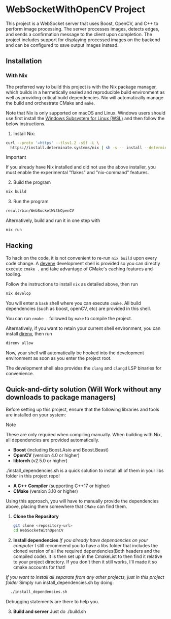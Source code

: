 # WebSocketWithOpenCV Project

This project is a WebSocket server that uses Boost, OpenCV, and C++ to perform
image processing. The server processes images, detects edges, and sends a
confirmation message to the client upon completion. The project includes
support for displaying processed images on the backend and can be configured to
save output images instead.

## Installation

### With Nix

The preferred way to build this project is with the Nix package manager, which
builds in a hermetically sealed and reproducible build environment as well as
providing critical build dependencies. Nix will automatically manage the build
and orchestrate CMake and `make`.

Note that Nix is only supported on macOS and Linux. Windows users should use
first install the [Windows Subsystem for Linux
(WSL)](https://learn.microsoft.com/en-us/windows/wsl/install) and then follow
the below instructions.

1. Install Nix:

```bash
curl --proto '=https' --tlsv1.2 -sSf -L \
  https://install.determinate.systems/nix | sh -s -- install --determinate
```

> [!IMPORTANT]
> If you already have Nix installed and did not use the above installer, you
> must enable the experimental "flakes" and "nix-command" features.

2. Build the program
``` bash
nix build
```

3. Run the program
```bash
result/bin/WebSocketWithOpenCV
```

Alternatively, build and run it in one step with

```bash
nix run
```

## Hacking

To hack on the code, it is not convenient to re-run `nix build` upon every code
change. A [devenv](https://devenv.sh/) development shell is provided so you
can directly execute `cmake .` and take advantage of CMake's caching features
and tooling.

Follow the instructions to install `nix` as detailed above, then run

```bash
nix develop
```

You will enter a `bash` shell where you can execute `cmake`. All build
dependencies (such as boost, openCV, etc) are provided in this shell.

You can run `cmake .` followed by `make` to compile the project.

Alternatively, if you want to retain your current shell environment, you can
install [direnv](https://direnv.net/), then run

```bash
direnv allow
```

Now, your shell will automatically be hooked into the development environment
as soon as you enter the project root.

The development shell also provides the `clang` and `clangd` LSP binaries for
convenience.


## Quick-and-dirty solution (Will Work without any downloads to package managers)

Before setting up this project, ensure that the following libraries and tools
are installed on your system:

> [!NOTE]
> These are only required when compiling manually. When building with Nix, all
> dependencies are provided automatically.


- **Boost** (including Boost.Asio and Boost.Beast)
- **OpenCV** (version 4.0 or higher)
- **libtorch** (v2.5.0 or higher)

./install_dependencies.sh is a quick solution to install all of them in your libs folder in this project repo!

- **A C++ Compiler** (supporting C++17 or higher)
- **CMake** (version 3.10 or higher)

Using this approach, you will have to manually provide the dependencies above,
placing them somewhere that `CMake` can find them.

1. **Clone the Repository**
   ```bash
   git clone <repository-url>
   cd WebSocketWithOpenCV

2. **Install dependencies**
*If you already have dependencies on your computer*
I still recommend you to have a libs folder that includes the cloned version of all the required dependencies(Both headers and the compiled code). 
It is then set up in the CmakeList to then find it relative to your project directory. If you don't then it still works, I'll made it so cmake accounts 
for that! 

*If you want to install all separate from any other projects, just in this project folder*
Simply run install_dependencies.sh by doing:
```bash
  ./install_dependencies.sh
```

Debugging statements are there to help you. 

3. **Build and server**
Just do ./build.sh
